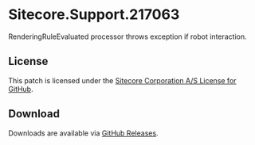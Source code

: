 # Sitecore.Support.217063
RenderingRuleEvaluated processor throws exception if robot interaction.

## License  
This patch is licensed under the [Sitecore Corporation A/S License for GitHub](https://github.com/sitecoresupport/Sitecore.Support.217063/blob/master/LICENSE).  

## Download  
Downloads are available via [GitHub Releases](https://github.com/sitecoresupport/Sitecore.Support.217063/releases).  
